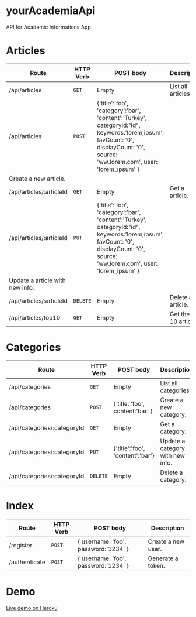 # yourAcademiaApi
API for Academic Informations App

# Articles

| Route | HTTP Verb	 | POST body	 | Description	 |
| --- | --- | --- | --- |
| /api/articles | `GET` | Empty | List all articles. |
| /api/articles | `POST` | {'title':'foo', 'category':'bar', 'content':'Turkey', categoryId:"id", keywords:'lorem,ipsum', favCount: '0', displayCount: '0', source: 'ww.lorem.com', user: 'lorem_ipsum' }
 | Create a new article. |
| /api/articles/:articleId | `GET` | Empty | Get a article. |
| /api/articles/:articleId | `PUT` | {'title':'foo', 'category':'bar', 'content':'Turkey', categoryId:"id", keywords:'lorem,ipsum', favCount: '0', displayCount: '0', source: 'ww.lorem.com', user: 'lorem_ipsum' }
 | Update a article with new info. |
| /api/articles/:articleId | `DELETE` | Empty | Delete a article. |
| /api/articles/top10 | `GET` | Empty | Get the top 10 articles. |

# Categories

| Route | HTTP Verb	 | POST body	 | Description	 |
| --- | --- | --- | --- |
| /api/categories | `GET` | Empty | List all categories. |
| /api/categories | `POST` | { title: 'foo', content:'bar' } | Create a new category. |
| /api/categories/:categoryId | `GET` | Empty | Get a category. |
| /api/categories/:categoryId | `PUT` | {'title':'foo', 'content':'bar'} | Update a category with new info. |
| /api/categories/:categoryId | `DELETE` | Empty | Delete a category. |

# Index

| Route | HTTP Verb	 | POST body	 | Description	 |
| --- | --- | --- | --- |
| /register | `POST` | { username: 'foo', password:'1234' } | Create a new user. |
| /authenticate | `POST` | { username: 'foo', password:'1234' } | Generate a token. |


# Demo
[Live demo on Heroku](https://api-your-academia-server.herokuapp.com/)
